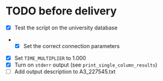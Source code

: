 # TODO before delivery
- [x] Test the script on the university database
- - [x] Set the correct connection parameters
- [x] Set `TIME_MULTIPLIER` to 1.000
- [x] Turn on `stderr` output (see `print_single_column_results`)
- [ ] Add output description to A3_227545.txt